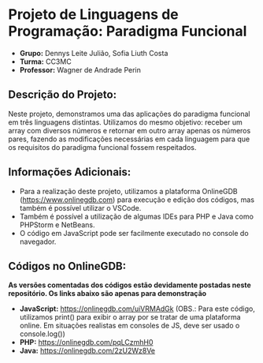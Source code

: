 # Projeto de Linguagens de Programação: Paradigma Funcional
+ **Grupo:** Dennys Leite Julião, Sofia Liuth Costa
+ **Turma:** CC3MC
+ **Professor:** Wagner de Andrade Perin
## Descrição do Projeto:
Neste projeto, demonstramos uma das aplicações do paradigma funcional em três linguagens distintas. Utilizamos do mesmo objetivo: receber um array com diversos números e retornar em outro array apenas os números pares, fazendo as modificações necessárias em cada linguagem para que os requisitos do paradigma funcional fossem respeitados.
## Informações Adicionais:
+ Para a realização deste projeto, utilizamos a plataforma OnlineGDB (https://www.onlinegdb.com) para execução e edição dos códigos, mas também é possível utilizar o VSCode.
+ Também é possível a utilização de algumas IDEs para PHP e Java como PHPStorm e NetBeans.
+ O código em JavaScript pode ser facilmente executado no console do navegador.

## Códigos no OnlineGDB:
**As versões comentadas dos códigos estão devidamente postadas neste repositório. Os links abaixo são apenas para demonstração**
+ **JavaScript:** https://onlinegdb.com/uiVRMAdGk (OBS.: Para este código, utilizamos print() para exibir o array por se tratar de uma plataforma online. Em situações realistas em consoles de JS, deve ser usado o console.log())
+ **PHP:** https://onlinegdb.com/pqLCzmhH0
+ **Java:** https://onlinegdb.com/2zU2Wz8Ve

